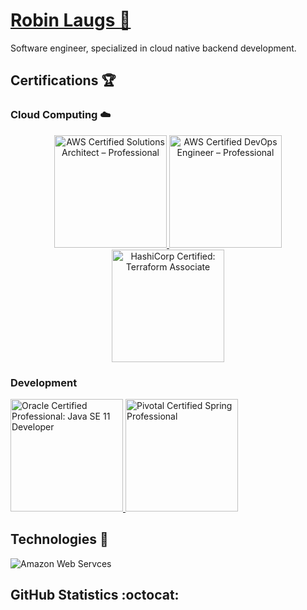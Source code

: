 # [Robin Laugs :wave:](https://www.linkedin.com/in/robinlaugs/)

Software engineer, specialized in cloud native backend development.

## Certifications :trophy:

### Cloud Computing :cloud:

<p align="center">
    <a href="https://www.credly.com/badges/d9e6db60-83e7-4403-a338-ad5527f52554" target="_blank">
        <img src="https://images.credly.com/size/680x680/images/2d84e428-9078-49b6-a804-13c15383d0de/image.png" alt="AWS Certified Solutions Architect – Professional" height="180">
    </a>
    <a href="https://www.credly.com/badges/e7572c57-c075-447d-a99c-29dd78d94aa0" target="_blank">
        <img src="https://images.credly.com/size/680x680/images/bd31ef42-d460-493e-8503-39592aaf0458/image.png" alt="AWS Certified DevOps Engineer – Professional" height="180">
    </a>
    <a href="https://www.credly.com/badges/406f9e16-1410-4d35-87f7-f9f0cb9fc537" target="_blank">
        <img src="https://images.credly.com/size/680x680/images/99289602-861e-4929-8277-773e63a2fa6f/image.png" alt="HashiCorp Certified: Terraform Associate" height="180">
    </a>
</p>

### Development

<p>
    <a href="https://www.credly.com/badges/18ff3b07-e461-4ae7-bf74-9590eebddd1c" target="_blank">
        <img src="https://images.credly.com/size/680x680/images/6f2a9ef8-4da2-4e67-bd52-84fbaa1af776/02_Java-SE-11-Developer_Professional__1_.png" alt="Oracle Certified Professional: Java SE 11 Developer" height="180">
    </a>
    <a href="https://bcert.me/bc/html/show-badge.html?b=fgkszkug" target="_blank">
        <img src="https://bcert.me/bc/html/img/badges/generated/badge-7986.png" alt="Pivotal Certified Spring Professional" height="180">
    </a>          
</p>

## Technologies :hammer:

![Amazon Web Servces](https://img.shields.io/badge/Amazon%20Web%20Services-black?style=flat&logo=amazon-aws)

## GitHub Statistics :octocat:
